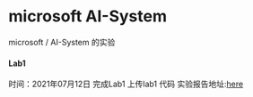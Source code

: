 # microsoft AI-System
microsoft / AI-System 的实验

#### Lab1
时间：2021年07月12日
完成Lab1
上传lab1 代码
实验报告地址:[here](https://www.jianshu.com/p/20e512047459)
